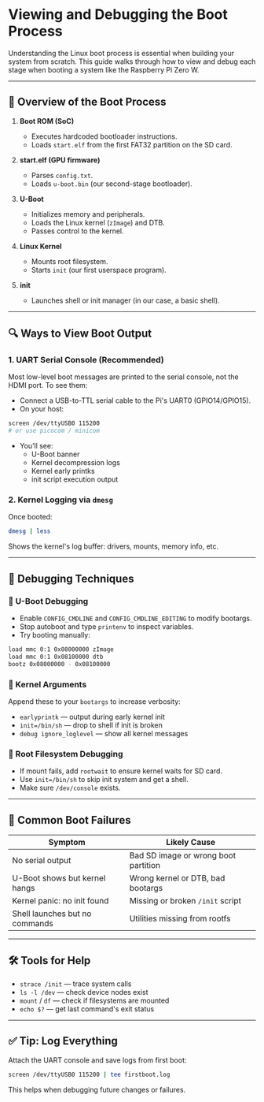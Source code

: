 # Viewing and Debugging the Boot Process

Understanding the Linux boot process is essential when building your system from scratch. This guide walks through how to view and debug each stage when booting a system like the Raspberry Pi Zero W.

---

## 🧠 Overview of the Boot Process

1. **Boot ROM (SoC)**
   - Executes hardcoded bootloader instructions.
   - Loads `start.elf` from the first FAT32 partition on the SD card.

2. **start.elf (GPU firmware)**
   - Parses `config.txt`.
   - Loads `u-boot.bin` (our second-stage bootloader).

3. **U-Boot**
   - Initializes memory and peripherals.
   - Loads the Linux kernel (`zImage`) and DTB.
   - Passes control to the kernel.

4. **Linux Kernel**
   - Mounts root filesystem.
   - Starts `init` (our first userspace program).

5. **init**
   - Launches shell or init manager (in our case, a basic shell).

---

## 🔍 Ways to View Boot Output

### 1. **UART Serial Console (Recommended)**

Most low-level boot messages are printed to the serial console, not the HDMI port. To see them:

- Connect a USB-to-TTL serial cable to the Pi's UART0 (GPIO14/GPIO15).
- On your host:

```bash
screen /dev/ttyUSB0 115200
# or use picocom / minicom
```

- You’ll see:
  - U-Boot banner
  - Kernel decompression logs
  - Kernel early printks
  - init script execution output

### 2. **Kernel Logging via `dmesg`**

Once booted:
```bash
dmesg | less
```
Shows the kernel's log buffer: drivers, mounts, memory info, etc.

---

## 🧰 Debugging Techniques

### 🔸 U-Boot Debugging
- Enable `CONFIG_CMDLINE` and `CONFIG_CMDLINE_EDITING` to modify bootargs.
- Stop autoboot and type `printenv` to inspect variables.
- Try booting manually:

```bash
load mmc 0:1 0x08000000 zImage
load mmc 0:1 0x08100000 dtb
bootz 0x08000000 - 0x08100000
```

### 🔸 Kernel Arguments
Append these to your `bootargs` to increase verbosity:
- `earlyprintk` — output during early kernel init
- `init=/bin/sh` — drop to shell if init is broken
- `debug ignore_loglevel` — show all kernel messages

### 🔸 Root Filesystem Debugging
- If mount fails, add `rootwait` to ensure kernel waits for SD card.
- Use `init=/bin/sh` to skip init system and get a shell.
- Make sure `/dev/console` exists.

---

## 🚨 Common Boot Failures

| Symptom                        | Likely Cause                            |
|-------------------------------|-----------------------------------------|
| No serial output              | Bad SD image or wrong boot partition    |
| U-Boot shows but kernel hangs| Wrong kernel or DTB, bad bootargs       |
| Kernel panic: no init found  | Missing or broken `/init` script        |
| Shell launches but no commands| Utilities missing from rootfs           |

---

## 🛠 Tools for Help

- `strace /init` — trace system calls
- `ls -l /dev` — check device nodes exist
- `mount` / `df` — check if filesystems are mounted
- `echo $?` — get last command's exit status

---

## ✅ Tip: Log Everything
Attach the UART console and save logs from first boot:
```bash
screen /dev/ttyUSB0 115200 | tee firstboot.log
```

This helps when debugging future changes or failures.


